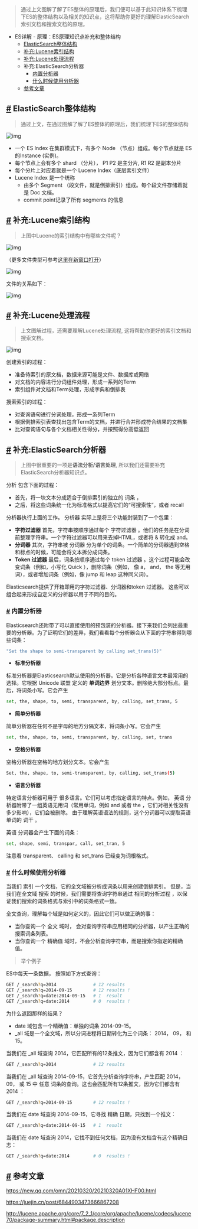 > 通过上文图解了解了ES整体的原理后，我们便可以基于此知识体系下梳理下ES的整体结构以及相关的知识点，这将帮助你更好的理解ElasticSearch索引文档和搜索文档的原理。

- ES详解 - 原理：ES原理知识点补充和整体结构
  - [ElasticSearch整体结构](#elasticsearch整体结构)
  - [补充:Lucene索引结构](#补充lucene索引结构)
  - [补充:Lucene处理流程](#补充lucene处理流程)
  - 补充:ElasticSearch分析器
    - [内置分析器](#内置分析器)
    - [什么时候使用分析器](#什么时候使用分析器)
  - [参考文章](#参考文章)

## [#](#elasticsearch整体结构) ElasticSearch整体结构

> 通过上文，在通过图解了解了ES整体的原理后，我们梳理下ES的整体结构

![img](https://www.pdai.tech/images/db/es/es-th-2-3.png)

- 一个 ES Index 在集群模式下，有多个 Node （节点）组成。每个节点就是 ES 的Instance (实例)。
- 每个节点上会有多个 shard （分片）， P1 P2 是主分片, R1 R2 是副本分片
- 每个分片上对应着就是一个 Lucene Index（底层索引文件）
- Lucene Index 是一个统称 
  - 由多个 Segment （段文件，就是倒排索引）组成。每个段文件存储着就是 Doc 文档。
  - commit point记录了所有 segments 的信息

## [#](#补充-lucene索引结构) 补充:Lucene索引结构

> 上图中Lucene的索引结构中有哪些文件呢？

![img](https://www.pdai.tech/images/db/es/es-th-2-2.png)

（更多文件类型可参考[这里在新窗口打开](http://lucene.apache.org/core/7_2_1/core/org/apache/lucene/codecs/lucene70/package-summary.html#package.description)）

![img](https://www.pdai.tech/images/db/es/es-th-3-1.png)

文件的关系如下：

![img](https://www.pdai.tech/images/db/es/es-th-3-2.jpeg)

## [#](#补充-lucene处理流程) 补充:Lucene处理流程

> 上文图解过程，还需要理解Lucene处理流程, 这将帮助你更好的索引文档和搜索文档。

![img](https://www.pdai.tech/images/db/es/es-th-3-21.jpeg)

创建索引的过程：

- 准备待索引的原文档，数据来源可能是文件、数据库或网络
- 对文档的内容进行分词组件处理，形成一系列的Term
- 索引组件对文档和Term处理，形成字典和倒排表

搜索索引的过程：

- 对查询语句进行分词处理，形成一系列Term
- 根据倒排索引表查找出包含Term的文档，并进行合并形成符合结果的文档集
- 比对查询语句与各个文档相关性得分，并按照得分高低返回

## [#](#补充-elasticsearch分析器) 补充:ElasticSearch分析器

> 上图中很重要的一项是**语法分析/语言处理**, 所以我们还需要补充ElasticSearch分析器知识点。

分析 包含下面的过程：

- 首先，将一块文本分成适合于倒排索引的独立的 词条 ，
- 之后，将这些词条统一化为标准格式以提高它们的“可搜索性”，或者 recall

分析器执行上面的工作。 分析器 实际上是将三个功能封装到了一个包里：

- **字符过滤器** 首先，字符串按顺序通过每个 字符过滤器 。他们的任务是在分词前整理字符串。一个字符过滤器可以用来去掉HTML，或者将 & 转化成 and。
- **分词器** 其次，字符串被 分词器 分为单个的词条。一个简单的分词器遇到空格和标点的时候，可能会将文本拆分成词条。
- **Token 过滤器** 最后，词条按顺序通过每个 token 过滤器 。这个过程可能会改变词条（例如，小写化 Quick ），删除词条（例如， 像 a， and， the 等无用词），或者增加词条（例如，像 jump 和 leap 这种同义词）。

Elasticsearch提供了开箱即用的字符过滤器、分词器和token 过滤器。 这些可以组合起来形成自定义的分析器以用于不同的目的。

### [#](#内置分析器) 内置分析器

Elasticsearch还附带了可以直接使用的预包装的分析器。接下来我们会列出最重要的分析器。为了证明它们的差异，我们看看每个分析器会从下面的字符串得到哪些词条：

```bash
"Set the shape to semi-transparent by calling set_trans(5)"
```

- **标准分析器**

标准分析器是Elasticsearch默认使用的分析器。它是分析各种语言文本最常用的选择。它根据 Unicode 联盟 定义的 **单词边界** 划分文本。删除绝大部分标点。最后，将词条小写。它会产生

```bash
set, the, shape, to, semi, transparent, by, calling, set_trans, 5
```

- **简单分析器**

简单分析器在任何不是字母的地方分隔文本，将词条小写。它会产生

```bash
set, the, shape, to, semi, transparent, by, calling, set, trans
```

- **空格分析器**

空格分析器在空格的地方划分文本。它会产生

```bash
Set, the, shape, to, semi-transparent, by, calling, set_trans(5)
```

- **语言分析器**

特定语言分析器可用于 很多语言。它们可以考虑指定语言的特点。例如， 英语 分析器附带了一组英语无用词（常用单词，例如 and 或者 the ，它们对相关性没有多少影响），它们会被删除。 由于理解英语语法的规则，这个分词器可以提取英语单词的 词干 。

英语 分词器会产生下面的词条：

```bash
set, shape, semi, transpar, call, set_tran, 5
```

注意看 transparent、 calling 和 set_trans 已经变为词根格式。

### [#](#什么时候使用分析器) 什么时候使用分析器

当我们 索引 一个文档，它的全文域被分析成词条以用来创建倒排索引。 但是，当我们在全文域 搜索 的时候，我们需要将查询字符串通过 相同的分析过程 ，以保证我们搜索的词条格式与索引中的词条格式一致。

全文查询，理解每个域是如何定义的，因此它们可以做正确的事：

- 当你查询一个 全文 域时， 会对查询字符串应用相同的分析器，以产生正确的搜索词条列表。
- 当你查询一个 精确值 域时，不会分析查询字符串，而是搜索你指定的精确值。

> 举个例子

ES中每天一条数据， 按照如下方式查询：

```bash
GET /_search?q=2014              # 12 results
GET /_search?q=2014-09-15        # 12 results !
GET /_search?q=date:2014-09-15   # 1  result
GET /_search?q=date:2014         # 0  results !
```

为什么返回那样的结果？

- date 域包含一个精确值：单独的词条 2014-09-15。
- _all 域是一个全文域，所以分词进程将日期转化为三个词条： 2014， 09， 和 15。

当我们在 _all 域查询 2014，它匹配所有的12条推文，因为它们都含有 2014 ：

```bash
GET /_search?q=2014              # 12 results
```

当我们在 _all 域查询 2014-09-15，它首先分析查询字符串，产生匹配 2014， 09， 或 15 中 任意 词条的查询。这也会匹配所有12条推文，因为它们都含有 2014 ：

```bash
GET /_search?q=2014-09-15        # 12 results !
```

当我们在 date 域查询 2014-09-15，它寻找 精确 日期，只找到一个推文：

```bash
GET /_search?q=date:2014-09-15   # 1  result
```

当我们在 date 域查询 2014，它找不到任何文档，因为没有文档含有这个精确日志：

```bash
GET /_search?q=date:2014         # 0  results !
```

## [#](#参考文章) 参考文章

https://new.qq.com/omn/20210320/20210320A01XHF00.html

https://juejin.cn/post/6844903473666867208

http://lucene.apache.org/core/7_2_1/core/org/apache/lucene/codecs/lucene70/package-summary.html#package.description

